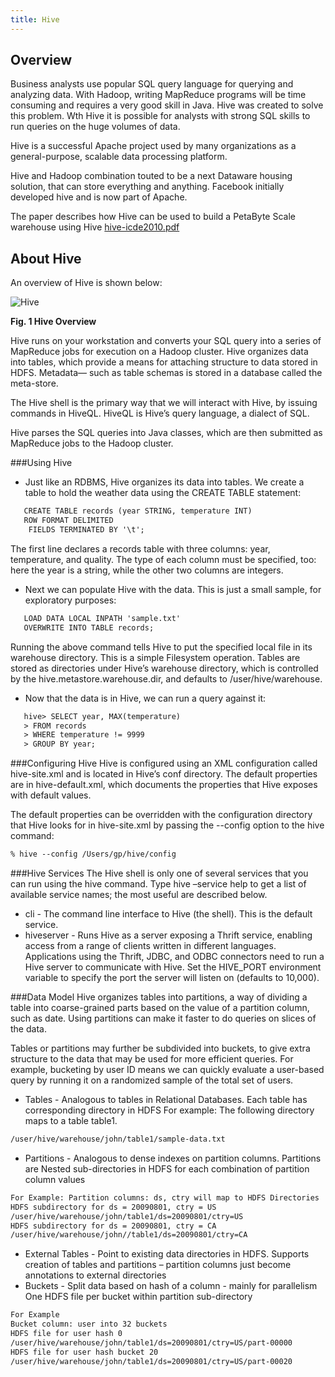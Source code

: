 ```yaml
---
title: Hive
---
```


Overview
--------
Business analysts use popular SQL query language for querying and analyzing data. With Hadoop, writing MapReduce programs will be time consuming and requires a very good skill in Java. Hive was created to solve this problem. Wth Hive it is possible for analysts with strong SQL skills to run queries on the huge volumes of data.

Hive is a successful Apache project used by many organizations as a general-purpose, scalable data processing platform.

Hive and Hadoop combination touted to be a next Dataware housing solution, that can store everything and anything. 
Facebook initially developed hive and is now part of Apache.

The paper describes how Hive can be used to build a PetaByte Scale warehouse using Hive
[hive-icde2010.pdf](http://infolab.stanford.edu/~ragho/hive-icde2010.pdf)


About Hive
----------

An overview of Hive is shown below:

![Hive](/images/introduction/hive.png)

**Fig. 1 Hive Overview**

Hive runs on your workstation and converts your SQL query into a series of MapReduce jobs for execution on a Hadoop cluster. Hive organizes data into tables, which provide a means for attaching structure to data stored in HDFS. Metadata— such as table schemas is stored in a database called the meta-store. 

The Hive shell is the primary way that we will interact with Hive, by issuing commands in HiveQL.
HiveQL is Hive’s query language, a dialect of SQL.

Hive parses the SQL queries into Java classes, which are then submitted as MapReduce jobs to the Hadoop cluster.

###Using Hive

* Just like an RDBMS, Hive organizes its data into tables. We create a table to hold the weather data using the CREATE TABLE statement:

```xml
   CREATE TABLE records (year STRING, temperature INT)
   ROW FORMAT DELIMITED
    FIELDS TERMINATED BY '\t';
```
The first line declares a records table with three columns: year, temperature, and quality. The type of each column must be specified, too: here the year is a string, while the other two columns are integers.

* Next we can populate Hive with the data. This is just a small sample, for exploratory purposes:

```xml
   LOAD DATA LOCAL INPATH 'sample.txt'
   OVERWRITE INTO TABLE records;
```

Running the above command tells Hive to put the specified local file in its warehouse directory. 
This is a simple Filesystem operation. 
Tables are stored as directories under Hive’s warehouse directory, which is controlled by the hive.metastore.warehouse.dir, and defaults to /user/hive/warehouse.

* Now that the data is in Hive, we can run a query against it:

```xml
   hive> SELECT year, MAX(temperature)
   > FROM records
   > WHERE temperature != 9999
   > GROUP BY year;
```

###Configuring Hive
Hive is configured using an XML configuration called hive-site.xml and is located in Hive’s conf directory. The default properties are in hive-default.xml, which documents the properties that Hive exposes with default values. 

The default properties can be overridden with the configuration directory that Hive looks for in hive-site.xml by passing the --config option to the hive command: 

```xml
% hive --config /Users/gp/hive/config
```

###Hive Services
The Hive shell is only one of several services that you can run using the hive command.
Type hive –service help to get a list of available service names; the most useful are described below.

* cli -  The command line interface to Hive (the shell). This is the default service.
* hiveserver - Runs Hive as a server exposing a Thrift service, enabling access from a range of clients written in different languages. Applications using the Thrift, JDBC, and ODBC connectors need to run a Hive server to communicate with Hive. Set the HIVE_PORT environment variable to specify the port the server will listen on (defaults to 10,000).

###Data Model
Hive organizes tables into partitions, a way of dividing a table into coarse-grained parts based on the value of a partition column, such as date. Using partitions can make it faster to do queries on slices of the data.

Tables or partitions may further be subdivided into buckets, to give extra structure to the data that may be used for more efficient queries. For example, bucketing by user ID means we can quickly evaluate a user-based query by running it on a randomized sample of the total set of users.  

* Tables - Analogous to tables in Relational Databases.  Each table has corresponding directory in HDFS
For example: The following directory maps to a table table1.

```xml
/user/hive/warehouse/john/table1/sample-data.txt
```

* Partitions - Analogous to dense indexes on partition columns. Partitions are  Nested sub-directories in HDFS for each combination of partition column values

```xml
For Example: Partition columns: ds, ctry will map to HDFS Directories
HDFS subdirectory for ds = 20090801, ctry = US
/user/hive/warehouse/john/table1/ds=20090801/ctry=US
HDFS subdirectory for ds = 20090801, ctry = CA
/user/hive/warehouse/john//table1/ds=20090801/ctry=CA
```
* External Tables - Point to existing data directories in HDFS.  Supports creation of tables and partitions – partition columns just become annotations to external directories
* Buckets - Split data based on hash of a column - mainly for parallelism
One HDFS file per bucket within partition sub-directory

```xml
For Example
Bucket column: user into 32 buckets
HDFS file for user hash 0
/user/hive/warehouse/john/table1/ds=20090801/ctry=US/part-00000
HDFS file for user hash bucket 20
/user/hive/warehouse/john/table1/ds=20090801/ctry=US/part-00020
```

